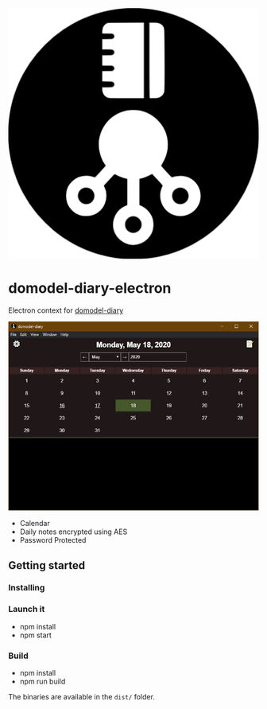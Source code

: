 <div align="left">
	<img src="public/renderer/icon.png">
</div>

# domodel-diary-electron

Electron context for [domodel-diary](https://github.com/thoughtsunificator/domodel-diary)

![](screenshot-calendar.png)

- Calendar
- Daily notes encrypted using AES
- Password Protected

## Getting started

### Installing

### Launch it

- npm install
- npm start

### Build

- npm install
- npm run build

The binaries are available in the ``dist/`` folder.
